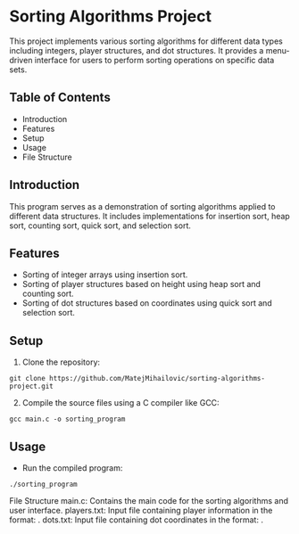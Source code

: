 # Sorting Algorithms Project
This project implements various sorting algorithms for different data types including integers, player structures, and dot structures. It provides a menu-driven interface for users to perform sorting operations on specific data sets.

## Table of Contents
* Introduction
* Features
* Setup
* Usage
* File Structure
  
## Introduction
This program serves as a demonstration of sorting algorithms applied to different data structures. It includes implementations for insertion sort, heap sort, counting sort, quick sort, and selection sort.

## Features
* Sorting of integer arrays using insertion sort.
* Sorting of player structures based on height using heap sort and counting sort.
* Sorting of dot structures based on coordinates using quick sort and selection sort.

## Setup
1. Clone the repository:
```
git clone https://github.com/MatejMihailovic/sorting-algorithms-project.git
```
2. Compile the source files using a C compiler like GCC:
```
gcc main.c -o sorting_program
```

## Usage
* Run the compiled program:
```
./sorting_program
```
File Structure
main.c: Contains the main code for the sorting algorithms and user interface.
players.txt: Input file containing player information in the format: <First Name> <Last Name> <Height>.
dots.txt: Input file containing dot coordinates in the format: <X Coordinate> <Y Coordinate>.
